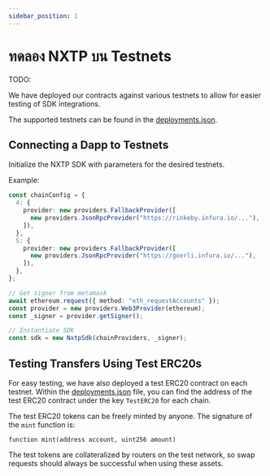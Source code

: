 ```yaml
---
sidebar_position: 1
---
```


# ทดลอง NXTP บน Testnets

TODO:

We have deployed our contracts against various testnets to allow for easier testing of SDK integrations.

The supported testnets can be found in the [deployments.json](https://github.com/connext/nxtp/blob/main/packages/contracts/deployments.json).

## Connecting a Dapp to Testnets

Initialize the NXTP SDK with parameters for the desired testnets.

Example:

```typescript
const chainConfig = {
  4: {
    provider: new providers.FallbackProvider([
      new providers.JsonRpcProvider("https://rinkeby.infura.io/..."),
    ]),
  },
  5: {
    provider: new providers.FallbackProvider([
      new providers.JsonRpcProvider("https://goerli.infura.io/..."),
    ]),
  },
};

// Get signer from metamask
await ethereum.request({ method: "eth_requestAccounts" });
const provider = new providers.Web3Provider(ethereum);
const _signer = provider.getSigner();

// Instantiate SDK
const sdk = new NxtpSdk(chainProviders, _signer);
```

## Testing Transfers Using Test ERC20s

For easy testing, we have also deployed a test ERC20 contract on each testnet. Within the [deployments.json](https://github.com/connext/nxtp/blob/main/packages/contracts/deployments.json) file, you can find the address of the test ERC20 contract under the key `TestERC20` for each chain.

The test ERC20 tokens can be freely minted by anyone. The signature of the `mint` function is:

```
function mint(address account, uint256 amount)
```

The test tokens are collateralized by routers on the test network, so swap requests should always be successful when using these assets.